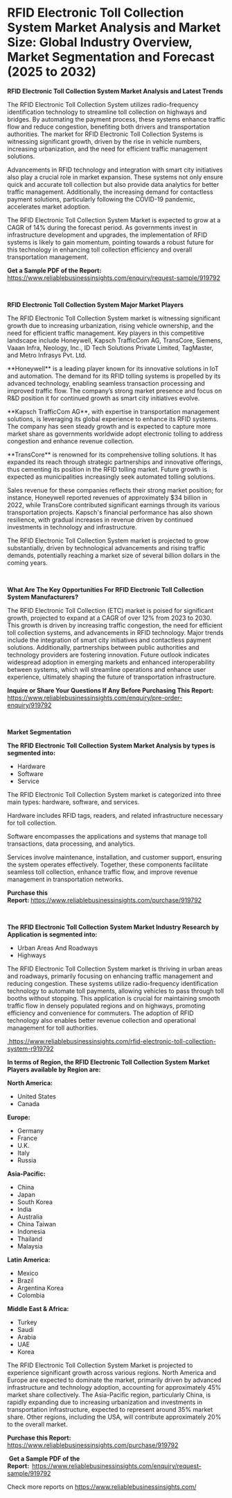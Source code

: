 <p><h1>RFID Electronic Toll Collection System Market Analysis and Market Size: Global Industry Overview, Market Segmentation and Forecast (2025 to 2032)</h1></p><p><strong>RFID Electronic Toll Collection System Market Analysis and Latest Trends</strong></p>
<p><p>The RFID Electronic Toll Collection System utilizes radio-frequency identification technology to streamline toll collection on highways and bridges. By automating the payment process, these systems enhance traffic flow and reduce congestion, benefiting both drivers and transportation authorities. The market for RFID Electronic Toll Collection Systems is witnessing significant growth, driven by the rise in vehicle numbers, increasing urbanization, and the need for efficient traffic management solutions.</p><p>Advancements in RFID technology and integration with smart city initiatives also play a crucial role in market expansion. These systems not only ensure quick and accurate toll collection but also provide data analytics for better traffic management. Additionally, the increasing demand for contactless payment solutions, particularly following the COVID-19 pandemic, accelerates market adoption. </p><p>The RFID Electronic Toll Collection System Market is expected to grow at a CAGR of 14% during the forecast period. As governments invest in infrastructure development and upgrades, the implementation of RFID systems is likely to gain momentum, pointing towards a robust future for this technology in enhancing toll collection efficiency and overall transportation management.</p></p>
<p><strong>Get a Sample PDF of the Report:&nbsp;</strong> <a href="https://www.reliablebusinessinsights.com/enquiry/request-sample/919792?utm_campaign=2245&utm_medium=2&utm_source=Github&utm_content=ia&utm_term=07032025&utm_id=rfid-electronic-toll-collection-system">https://www.reliablebusinessinsights.com/enquiry/request-sample/919792</a></p>
<p>&nbsp;</p>
<p><strong>RFID Electronic Toll Collection System Major Market Players</strong></p>
<p><p>The RFID Electronic Toll Collection System market is witnessing significant growth due to increasing urbanization, rising vehicle ownership, and the need for efficient traffic management. Key players in this competitive landscape include Honeywell, Kapsch TrafficCom AG, TransCore, Siemens, Vaaan Infra, Neology, Inc., ID Tech Solutions Private Limited, TagMaster, and Metro Infrasys Pvt. Ltd.</p><p>**Honeywell** is a leading player known for its innovative solutions in IoT and automation. The demand for its RFID tolling systems is propelled by its advanced technology, enabling seamless transaction processing and improved traffic flow. The company’s strong market presence and focus on R&D position it for continued growth as smart city initiatives evolve.</p><p>**Kapsch TrafficCom AG**, with expertise in transportation management solutions, is leveraging its global experience to enhance its RFID systems. The company has seen steady growth and is expected to capture more market share as governments worldwide adopt electronic tolling to address congestion and enhance revenue collection.</p><p>**TransCore** is renowned for its comprehensive tolling solutions. It has expanded its reach through strategic partnerships and innovative offerings, thus cementing its position in the RFID tolling market. Future growth is expected as municipalities increasingly seek automated tolling solutions.</p><p>Sales revenue for these companies reflects their strong market position; for instance, Honeywell reported revenues of approximately $34 billion in 2022, while TransCore contributed significant earnings through its various transportation projects. Kapsch's financial performance has also shown resilience, with gradual increases in revenue driven by continued investments in technology and infrastructure.</p><p>The RFID Electronic Toll Collection System market is projected to grow substantially, driven by technological advancements and rising traffic demands, potentially reaching a market size of several billion dollars in the coming years.</p></p>
<p>&nbsp;</p>
<p><strong>What Are The Key Opportunities For RFID Electronic Toll Collection System Manufacturers?</strong></p>
<p><p>The RFID Electronic Toll Collection (ETC) market is poised for significant growth, projected to expand at a CAGR of over 12% from 2023 to 2030. This growth is driven by increasing traffic congestion, the need for efficient toll collection systems, and advancements in RFID technology. Major trends include the integration of smart city initiatives and contactless payment solutions. Additionally, partnerships between public authorities and technology providers are fostering innovation. Future outlook indicates widespread adoption in emerging markets and enhanced interoperability between systems, which will streamline operations and enhance user experience, ultimately shaping the future of transportation infrastructure.</p></p>
<p><strong>Inquire or Share Your Questions If Any Before Purchasing This Report:</strong> <a href="https://www.reliablebusinessinsights.com/enquiry/pre-order-enquiry/919792?utm_campaign=2245&utm_medium=2&utm_source=Github&utm_content=ia&utm_term=07032025&utm_id=rfid-electronic-toll-collection-system">https://www.reliablebusinessinsights.com/enquiry/pre-order-enquiry/919792</a></p>
<p>&nbsp;</p>
<p><strong>Market Segmentation</strong></p>
<p><strong>The RFID Electronic Toll Collection System Market Analysis by types is segmented into:</strong></p>
<p><ul><li>Hardware</li><li>Software</li><li>Service</li></ul></p>
<p><p>The RFID Electronic Toll Collection System market is categorized into three main types: hardware, software, and services. </p><p>Hardware includes RFID tags, readers, and related infrastructure necessary for toll collection. </p><p>Software encompasses the applications and systems that manage toll transactions, data processing, and analytics. </p><p>Services involve maintenance, installation, and customer support, ensuring the system operates effectively. Together, these components facilitate seamless toll collection, enhance traffic flow, and improve revenue management in transportation networks.</p></p>
<p><strong>Purchase this Report:&nbsp;</strong><a href="https://www.reliablebusinessinsights.com/purchase/919792?utm_campaign=2245&utm_medium=2&utm_source=Github&utm_content=ia&utm_term=07032025&utm_id=rfid-electronic-toll-collection-system">https://www.reliablebusinessinsights.com/purchase/919792</a></p>
<p>&nbsp;</p>
<p><strong>The RFID Electronic Toll Collection System Market Industry Research by Application is segmented into:</strong></p>
<p><ul><li>Urban Areas And Roadways</li><li>Highways</li></ul></p>
<p><p>The RFID Electronic Toll Collection System market is thriving in urban areas and roadways, primarily focusing on enhancing traffic management and reducing congestion. These systems utilize radio-frequency identification technology to automate toll payments, allowing vehicles to pass through toll booths without stopping. This application is crucial for maintaining smooth traffic flow in densely populated regions and on highways, promoting efficiency and convenience for commuters. The adoption of RFID technology also enables better revenue collection and operational management for toll authorities.</p></p>
<p><a href="https://www.reliablebusinessinsights.com/rfid-electronic-toll-collection-system-r919792?utm_campaign=2245&utm_medium=2&utm_source=Github&utm_content=ia&utm_term=07032025&utm_id=rfid-electronic-toll-collection-system">&nbsp;https://www.reliablebusinessinsights.com/rfid-electronic-toll-collection-system-r919792</a></p>
<p><strong>In terms of Region, the RFID Electronic Toll Collection System Market Players available by Region are:</strong></p>
<p>
    <p> <strong> North America: </strong>
        <ul>
            <li>United States</li>
            <li>Canada</li>
        </ul>
        </p> 
    <p> <strong> Europe: </strong>
        <ul>
            <li>Germany</li>
            <li>France</li>
            <li>U.K.</li>
            <li>Italy</li>
            <li>Russia</li>
        </ul>
        </p> 
    <p> <strong> Asia-Pacific: </strong>
        <ul>
            <li>China</li>
            <li>Japan</li>
            <li>South Korea</li>
            <li>India</li>
            <li>Australia</li>
            <li>China Taiwan</li>
            <li>Indonesia</li>
            <li>Thailand</li>
            <li>Malaysia</li>
        </ul>
        </p> 
    <p> <strong> Latin America: </strong>
        <ul>
            <li>Mexico</li>
            <li>Brazil</li>
            <li>Argentina Korea</li>
            <li>Colombia</li>
        </ul>
        </p> 
    <p> <strong> Middle East & Africa: </strong>
        <ul>
            <li>Turkey</li>
            <li>Saudi</li>
            <li>Arabia</li>
            <li>UAE</li>
            <li>Korea</li>
        </ul>
    </p>
    </p>
<p><p>The RFID Electronic Toll Collection System Market is projected to experience significant growth across various regions. North America and Europe are expected to dominate the market, primarily driven by advanced infrastructure and technology adoption, accounting for approximately 45% market share collectively. The Asia-Pacific region, particularly China, is rapidly expanding due to increasing urbanization and investments in transportation infrastructure, expected to represent around 35% market share. Other regions, including the USA, will contribute approximately 20% to the overall market.</p></p>
<p><strong>Purchase this Report: </strong><a href="https://www.reliablebusinessinsights.com/purchase/919792?utm_campaign=2245&utm_medium=2&utm_source=Github&utm_content=ia&utm_term=07032025&utm_id=rfid-electronic-toll-collection-system">https://www.reliablebusinessinsights.com/purchase/919792</a></p>
<p>&nbsp;<strong>Get a Sample PDF of the Report:&nbsp;&nbsp;</strong><a href="https://www.reliablebusinessinsights.com/enquiry/request-sample/919792?utm_campaign=2245&utm_medium=2&utm_source=Github&utm_content=ia&utm_term=07032025&utm_id=rfid-electronic-toll-collection-system">https://www.reliablebusinessinsights.com/enquiry/request-sample/919792</a></p>
<p><strong></strong></p>
<p>Check more reports on <a href="https://www.reliablebusinessinsights.com/?utm_campaign=2245&utm_medium=2&utm_source=Github&utm_content=ia&utm_term=07032025&utm_id=rfid-electronic-toll-collection-system">https://www.reliablebusinessinsights.com/</a></p>